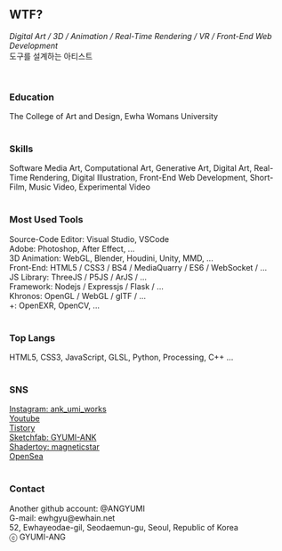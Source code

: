 <h2>WTF?</h2>
<p><i>Digital Art / 3D / Animation / Real-Time Rendering / VR / Front-End Web Development</i><br>
  도구를 설계하는 아티스트</p>
<br>
<h3>Education</h3>
The College of Art and Design, Ewha Womans University<br>
<br>
<h3>Skills</h3>
Software Media Art, Computational Art, Generative Art, Digital Art, Real-Time Rendering, Digital Illustration, Front-End Web Development, Short-Film, Music Video, Experimental Video<br>
<br>
<h3>Most Used Tools</h3>
Source-Code Editor: Visual Studio, VSCode<br>
Adobe: Photoshop, After Effect, ...<br>
3D Animation: WebGL, Blender, Houdini, Unity, MMD, ...<br>
Front-End: HTML5 / CSS3 / BS4 / MediaQuarry / ES6 / WebSocket / ... <br>
JS Library: ThreeJS / P5JS / ArJS / ...<br>
Framework: Nodejs / Expressjs / Flask / ...<br>
Khronos: OpenGL / WebGL / glTF / ...  <br>
+: OpenEXR, OpenCV, ... <br>
<br>
<h3>Top Langs</h3>
HTML5, CSS3, JavaScript, GLSL, Python, Processing, C++ ...<br>
<br>
<h3>SNS</h3>
<a href = "https://www.instagram.com/ank_umi_works/">Instagram: ank_umi_works</a><br>
<a href = "https://www.youtube.com/channel/UChXviYpoyVkufs_QGrhMaZQ">Youtube</a><br>
<a href = "https://3darvr.tistory.com/">Tistory</a><br>
<a href = "https://sketchfab.com/GYUMI-ANK/models">Sketchfab: GYUMI-ANK</a><br>
<a href = "https://www.shadertoy.com/profile?show=shaders">Shadertoy: magneticstar</a><br>
<a href = "https://opensea.io/?ref=0x93602bfb0cf759a9a19e6efec14ade1c659ae4db&locale=ko">OpenSea</a><br>
<br>
<h3>Contact</h3>
Another github account: @ANGYUMI<br>
G-mail: ewhgyu@ewhain.net<br>
52, Ewhayeodae-gil, Seodaemun-gu, Seoul, Republic of Korea<br>
ⓒ GYUMI-ANG<br>
<br>
